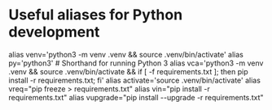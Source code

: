 # Useful aliases for Python development


alias venv='python3 -m venv .venv && source .venv/bin/activate'
alias py='python3'  # Shorthand for running Python 3
alias vca='python3 -m venv .venv && source .venv/bin/activate && if [ -f requirements.txt ]; then pip install -r requirements.txt; fi'
alias activate='source .venv/bin/activate'
alias vreq="pip freeze > requirements.txt"
alias vin="pip install -r requirements.txt"
alias vupgrade="pip install --upgrade -r requirements.txt"
